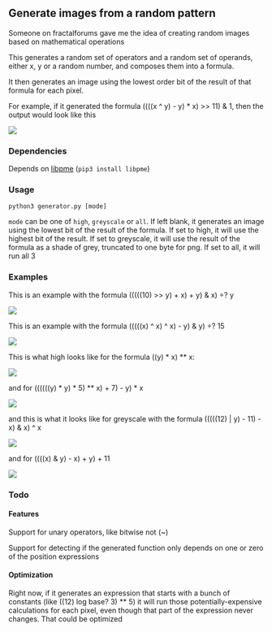 ## Generate images from a random pattern

Someone on fractalforums gave me the idea of creating random images based on mathematical operations

This generates a random set of operators and a random set of operands, either x, y or a random number, and composes them into a formula.

It then generates an image using the lowest order bit of the result of that formula for each pixel.

For example, if it generated the formula ((((x ^ y) - y) \* x) >> 11) & 1, then the output would look like this

![](sample/sample.png)

### Dependencies

Depends on [libpme](https://github.com/nilesr/libpme) (`pip3 install libpme`)

### Usage

	python3 generator.py [mode]

`mode` can be one of `high`, `greyscale` or `all`. If left blank, it generates an image using the lowest bit of the result of the formula. If set to high, it will use the highest bit of the result. If set to greyscale, it will use the result of the formula as a shade of grey, truncated to one byte for png. If set to all, it will run all 3

### Examples

This is an example with the formula (((((10) >> y) + x) + y) & x) ÷? y

![](sample/normal1.png)

This is an example with the formula (((((x) ^ x) ^ x) - y) & y) ÷? 15

![](sample/normal2.png)

This is what high looks like for the formula ((y) * x) ** x:

![](sample/high1.png)

and for ((((((y) * y) * 5) ** x) + 7) - y) * x

![](sample/high2.png)

and this is what it looks like for greyscale with the formula (((((12) | y) - 11) - x) & x) ^ x

![](sample/greyscale1.png)

and for ((((x) & y) - x) + y) + 11

![](sample/greyscale2.png)

### Todo

#### Features

Support for unary operators, like bitwise not (~)

Support for detecting if the generated function only depends on one or zero of the position expressions

#### Optimization

Right now, if it generates an expression that starts with a bunch of constants (like ((12) log base? 3) ** 5) it will run those potentially-expensive calculations for each pixel, even though that part of the expression never changes.
That could be optimized
